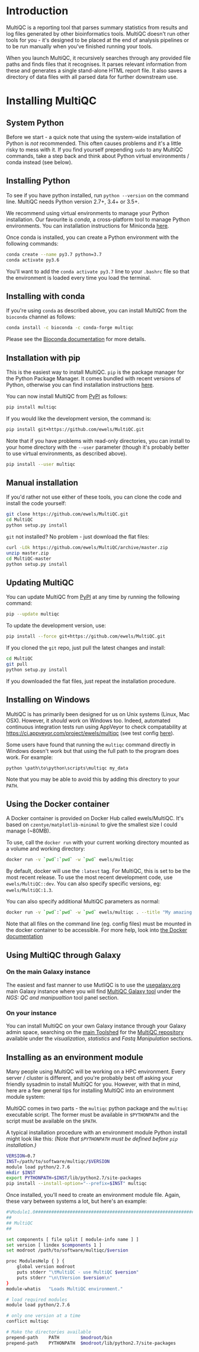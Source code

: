 # Introduction
MultiQC is a reporting tool that parses summary statistics from results and log files
generated by other bioinformatics tools. MultiQC doesn't run other tools for you -
it's designed to be placed at the end of analysis pipelines or to be run manually
when you've finished running your tools.

When you launch MultiQC, it recursively searches through any provided file paths
and finds files that it recognises. It parses relevant information from these and
generates a single stand-alone HTML report file. It also saves a directory of data
files with all parsed data for further downstream use.

# Installing MultiQC

## System Python
Before we start - a quick note that using the system-wide installation of Python
is _not_ recommended. This often causes problems and it's a little risky to mess
with it. If you find yourself prepending `sudo` to any MultiQC commands, take a
step back and think about Python virtual environments / conda instead (see below).

## Installing Python
To see if you have python installed, run `python --version` on the command line.
MultiQC needs Python version 2.7+, 3.4+ or 3.5+.

We recommend using virtual environments to manage your Python installation.
Our favourite is _conda_, a cross-platform tool to manage Python environments.
You can installation instructions for Miniconda
[here](https://docs.conda.io/en/latest/miniconda.html).

Once conda is installed, you can create a Python environment with the following commands:

```bash
conda create --name py3.7 python=3.7
conda activate py3.6
```

You'll want to add the `conda activate py3.7` line to your `.bashrc` file so
that the environment is loaded every time you load the terminal.

## Installing with conda
If you're using `conda` as described above, you can install MultiQC from the `bioconda`
channel as follows:

```bash
conda install -c bioconda -c conda-forge multiqc
```

Please see the [Bioconda documentation](https://bioconda.github.io/user/install.html) for more details.

## Installation with pip
This is the easiest way to install MultiQC. `pip` is the package manager for
the Python Package Manager. It comes bundled with recent versions of Python,
otherwise you can find installation instructions [here](http://pip.readthedocs.org/en/stable/installing/).

You can now install MultiQC from
[PyPI](https://pypi.python.org/pypi/multiqc) as follows:

```bash
pip install multiqc
```

If you would like the development version, the command is:

```bash
pip install git+https://github.com/ewels/MultiQC.git
```

Note that if you have problems with read-only directories, you can install to
your home directory with the `--user` parameter (though it's probably better
to use virtual environments, as described above).

```bash
pip install --user multiqc
```

## Manual installation
If you'd rather not use either of these tools, you can clone the code and install the code yourself:

```bash
git clone https://github.com/ewels/MultiQC.git
cd MultiQC
python setup.py install
```

`git` not installed? No problem - just download the flat files:

```bash
curl -LOk https://github.com/ewels/MultiQC/archive/master.zip
unzip master.zip
cd MultiQC-master
python setup.py install
```

## Updating MultiQC
You can update MultiQC from [PyPI](https://pypi.python.org/pypi/multiqc)
at any time by running the following command:

```bash
pip --update multiqc
```

To update the development version, use:

```bash
pip install --force git+https://github.com/ewels/MultiQC.git
```

If you cloned the `git` repo, just pull the latest changes and install:

```bash
cd MultiQC
git pull
python setup.py install
```

If you downloaded the flat files, just repeat the installation procedure.

## Installing on Windows
MultiQC is has primarily been designed for us on Unix systems (Linux, Mac OSX).
However, it _should_ work on Windows too. Indeed, automated continuous integration
tests run using AppVeyor to check compatability at https://ci.appveyor.com/project/ewels/multiqc
(see test config [here](https://github.com/ewels/MultiQC/blob/master/appveyor.yml)).

Some users have found that running the `multiqc` command directly in Windows doesn't work
but that using the full path to the program does work. For example:

```
python \path\to\python\scripts\multiqc my_data
```

Note that you may be able to avoid this by adding this directory to your `PATH`.


## Using the Docker container

A Docker container is provided on Docker Hub called ewels/MultiQC.
It's based on `czentye/matplotlib-minimal` to give the smallest size I could manage (~80MB).

To use, call the `docker run` with your current working directory mounted as a volume and working directory:

```bash
docker run -v `pwd`:`pwd` -w `pwd` ewels/multiqc
```

By default, docker will use the `:latest` tag. For MultiQC, this is set to be the most recent release.
To use the most recent development code, use `ewels/MultiQC::dev`.
You can also specify specific versions, eg: `ewels/MultiQC:1.3`.

You can also specify additional MultiQC parameters as normal:

```bash
docker run -v `pwd`:`pwd` -w `pwd` ewels/multiqc . --title "My amazing report" -b "This was made with docker"
```

Note that all files on the command line (eg. config files) must be mounted in the docker container to be accessible.
For more help, look into [the Docker documentation](https://docs.docker.com/engine/reference/commandline/run/)


## Using MultiQC through Galaxy

### On the main Galaxy instance
The easiest and fast manner to use MutliQC is to use the [usegalaxy.org](https://usegalaxy.org/) main Galaxy instance where you will find [MultiQC Galaxy tool](https://usegalaxy.org/?tool_id=toolshed.g2.bx.psu.edu%2Frepos%2Fengineson%2Fmultiqc%2Fmultiqc%2F1.0.0.0&version=1.0.0.0&__identifer=2sjdq8d9r3l) under the *NGS: QC and manipualtion* tool panel section.

### On your instance
You can install MultiQC on your own Galaxy instance through your Galaxy admin space, searching on the [main Toolshed](https://toolshed.g2.bx.psu.edu/) for the [MultiQC repository](https://toolshed.g2.bx.psu.edu/view/iuc/multiqc/3bad335ccea9) available under the *visualization*, *statistics* and *Fastq Manipulation* sections.


## Installing as an environment module
Many people using MultiQC will be working on a HPC environment.
Every server / cluster is different, and you're probably best off asking
your friendly sysadmin to install MultiQC for you. However, with that
in mind, here are a few general tips for installing MultiQC into an
environment module system:

MultiQC comes in two parts - the `multiqc` python package and the
`multiqc` executable script. The former must be available in `$PYTHONPATH`
and the script must be available on the `$PATH`.

A typical installation procedure with an environment module Python install
might look like this: _(Note that `$PYTHONPATH` must be defined before `pip` installation.)_

```bash
VERSION=0.7
INST=/path/to/software/multiqc/$VERSION
module load python/2.7.6
mkdir $INST
export PYTHONPATH=$INST/lib/python2.7/site-packages
pip install --install-option="--prefix=$INST" multiqc
```

Once installed, you'll need to create an environment module file.
Again, these vary between systems a lot, but here's an example:

```bash
#%Module1.0#####################################################################
##
## MultiQC
##

set components [ file split [ module-info name ] ]
set version [ lindex $components 1 ]
set modroot /path/to/software/multiqc/$version

proc ModulesHelp { } {
    global version modroot
    puts stderr "\tMultiQC - use MultiQC $version"
    puts stderr "\n\tVersion $version\n"
}
module-whatis   "Loads MultiQC environment."

# load required modules
module load python/2.7.6

# only one version at a time
conflict multiqc

# Make the directories available
prepend-path    PATH        $modroot/bin
prepend-path	PYTHONPATH	$modroot/lib/python2.7/site-packages
```
